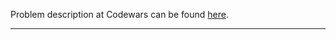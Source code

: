 Problem description at Codewars can be found
[here](https://www.codewars.com/kata/5612e743cab69fec6d000077/train/python).

-------------


